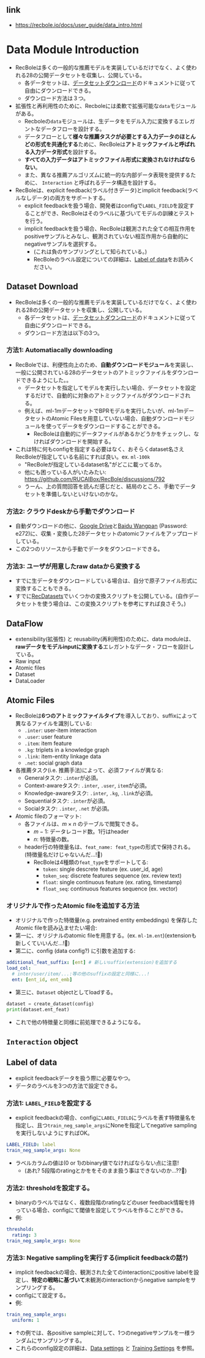 ## link

- https://recbole.io/docs/user_guide/data_intro.html

# Data Module Introduction

- RecBoleは多くの一般的な推薦モデルを実装しているだけでなく、よく使われる28の公開データセットを収集し、公開している。
  - 各データセットは、[データセットダウンロード](https://recbole.io/docs/user_guide/data/dataset_download.html)のドキュメントに従って自由にダウンロードできる。
  - ダウンロード方法は３つ。
- 拡張性と再利用性のために、Recboleには柔軟で拡張可能な`data`モジュールがある。
  - Recboleの`data`モジュールは、生データをモデル入力に変換するエレガントなデータフローを設計する。
  - データフローとして**様々な推薦タスクが必要とする入力データのほとんどの形式を共通化する**ために、RecBoleは**アトミックファイルと呼ばれる入力データ形式**を設計する。
  - **すべての入力データはアトミックファイル形式に変換されなければならない**。
  - また、異なる推薦アルゴリズムに統一的な内部データ表現を提供するために、 `Interaction` と呼ばれるデータ構造を設計する。
- RecBoleは、explicit feedback(ラベル付きデータ)とimplicit feedback(ラベルなしデータ)の両方をサポートする。
  - explicit feedbackを扱う場合、開発者はconfigで`LABEL_FIELD`を設定することができ、RecBoleはそのラベルに基づいてモデルの訓練とテストを行う。
  - implicit feedbackを扱う場合、RecBoleは観測された全ての相互作用をpositiveサンプルとみなし、観測されていない相互作用から自動的にnegativeサンプルを選択する。
    - (これは負のサンプリングとして知られている。)
    - RecBoleのラベル設定についての詳細は、[Label of data](https://recbole.io/docs/user_guide/data/label_of_data.html)をお読みください。

## Dataset Download

- RecBoleは多くの一般的な推薦モデルを実装しているだけでなく、よく使われる28の公開データセットを収集し、公開している。
  - 各データセットは、[データセットダウンロード](https://recbole.io/docs/user_guide/data/dataset_download.html)のドキュメントに従って自由にダウンロードできる。
  - ダウンロード方法は以下の3つ。

### 方法1: Automatiacally downloading

- RecBoleでは、利便性向上のため、**自動ダウンロードモジュール**を実装し、一般に公開されている28のデータセットのアトミックファイルをダウンロードできるようにした。。
  - データセットを指定してモデルを実行したい場合、データセットを設定するだけで、自動的に対象のアトミックファイルがダウンロードされる。
  - 例えば、ml-1mデータセットでBPRモデルを実行したいが、ml-1mデータセットのAtomic Filesを用意していない場合、自動ダウンロードモジュールを使ってデータをダウンロードすることができる。
    - RecBoleは自動的にデータファイルがあるかどうかをチェックし、なければダウンロードを開始する。
- これは特に何もconfigを指定する必要はなく、おそらくdataset名さえRecBoleが指定している名前にすれば良い。ex. `ml-100k`
  - "RecBoleが指定しているdataset名"がどこに載ってるか。
  - 他にも困っている人がいたみたい: https://github.com/RUCAIBox/RecBole/discussions/792
  - うーん、上の質問回答を読んだ感じだと、結局のところ、手動でデータセットを準備しないといけないのかな。

### 方法2: クラウドdeskから手動でダウンロード

- 自動ダウンロードの他に、[Google Drive](https://drive.google.com/drive/folders/1so0lckI6N6_niVEYaBu-LIcpOdZf99kj?usp=sharing)と[Baidu Wangpan](https://pan.baidu.com/s/1p51sWMgVFbAaHQmL4aD_-g) (Password: e272)に、収集・変換した28データセットのatomicファイルをアップロードしている。
- この2つのリソースから手動でデータをダウンロードできる。

### 方法3: ユーザが用意したraw dataから変換する

- すでに生データをダウンロードしている場合は、自分で原子ファイル形式に変換することもできる。
- すでに[RecDatasets](https://github.com/RUCAIBox/RecDatasets)でいくつかの変換スクリプトを公開している。(自作データセットを使う場合は、この変換スクリプトを参考にすれば良さそう。)

## DataFlow

- extensibility(拡張性) と reusability(再利用性)のために、data moduleは、**rawデータをモデルinputに変換する**エレガントなデータ・フローを設計している。
- Raw input
- Atomic files
- Dataset
- DataLoader

## Atomic Files

- RecBoleは**6つのアトミックファイルタイプ**を導入しており、suffixによって異なるファイルを識別している:
  - `.inter`: user-item interaction
  - `.user`: user feature
  - `.item`: item feature
  - `.kg`: triplets in a knowledge graph
  - `.link`: item-entity linkage data
  - `.net`: social graph data
- 各推薦タスク(i.e. 推薦手法)によって、必須ファイルが異なる:
  - Generalタスク: `.inter`が必須。
  - Context-awareタスク: `.inter`, `.user`, `item`が必須。
  - Knowledge-awareタスク: `.inter`, `.kg`, `.link`が必須。
  - Sequentialタスク: `.inter`が必須。
  - Socialタスク: `.inter`, `.net` が必須。
- Atomic fileのフォーマット:
  - 各ファイルは、$m \times n$ のテーブルで閲覧できる。
    - $m-1$: データレコード数。1行はheader
    - $n$: 特徴量の数。
  - header行の特徴量名は、`feat_name: feat_type`の形式で保持される。(特徴量名だけじゃないんだ...!:thinking:)
    - RecBoleは4種類の`feat_type`をサポートしてる:
      - `token`: single descrete feature (ex. user_id, age)
      - `token_seq`: discrete features sequence (ex. review text)
      - `float`: single continuous feature (ex. rating, timestamp)
      - `float_seq`: continuous features sequence (ex. vector)

### オリジナルで作ったAtomic fileを追加する方法

- オリジナルで作った特徴量(e.g. pretrained entity embeddings) を保存したAtomic fileを読み込ませたい場合:
- 第一に、オリジナルのatomic fileを用意する。(ex. `ml-1m.ent`)(extensionも新しくていいんだ...!:thinking:)
- 第二に、config (data config?) に引数を追加する:

```yaml
additional_feat_suffix: [ent] # 新しいsuffix(extension)を追加する
load_col:
  # inter/user/item/...:等の他のsuffixの設定と同様に...!
  ent: [ent_id, ent_emb]
```

- 第三に、`Dataset` objectとしてloadする。

```python
dataset = create_dataset(config)
print(dataset.ent_feat)
```

- これで他の特徴量と同様に前処理できるようになる。

## `Interaction` object

## Label of data

- explicit feedbackデータを扱う際に必要なやつ。
- データのラベルを3つの方法で設定できる。

### 方法1: `LABEL_FIELD`を設定する

- explicit feedbackの場合、configに`LABEL_FIELD`にラベルを表す特徴量名を指定し、且つ`train_neg_sample_args`にNoneを指定してnegative samplingを実行しないようにすればOK。

```yaml
LABEL_FIELD: label
train_neg_sample_args: None
```

- ラベルカラムの値は(0 or 1)のbinary値でなければならない点に注意!
  - (あれ? 5段階のratingとかををそのまま扱う事はできないのか...??:thinking:)

### 方法2: thresholdを設定する。

- binaryのラベルではなく、複数段階のratingなどのuser feedback情報を持っている場合、configにて閾値を設定してラベルを作ることができる。
- 例:

```yaml
threshold:
  rating: 3
train_neg_sample_args: None
```

### 方法3: Negative samplingを実行する(implicit feedbackの話?)

- implicit feedbackの場合、観測された全てのinteractionにpositive labelを設定し、**特定の戦略に基づいて**未観測のinteractionからnegative sampleをサンプリングする。
- configにて設定する。
- 例:

```yaml
train_neg_sample_args:
  uniform: 1
```

- ↑の例では、各positive sampleに対して、1つのnegativeサンプルを一様ランダムにサンプリングする。
- これらのconfig設定の詳細は、[Data settings](https://recbole.io/docs/user_guide/config/data_settings.html) と [Training Settings](https://recbole.io/docs/user_guide/config/training_settings.html) を参照。
